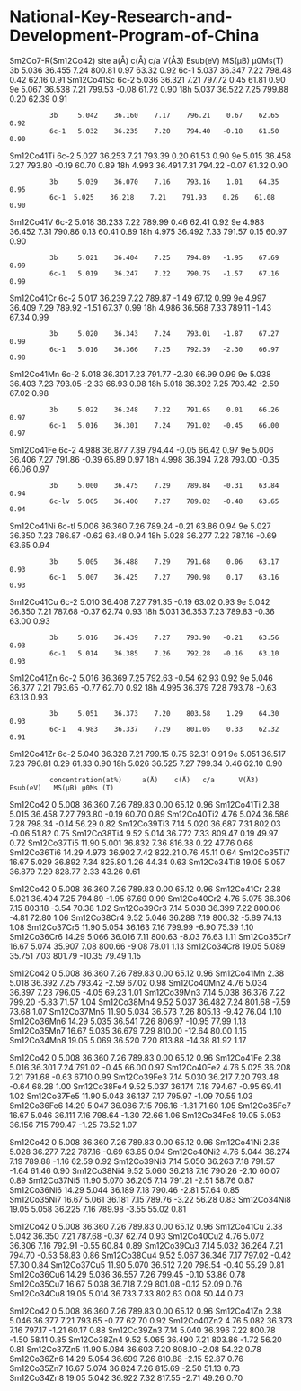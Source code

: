# National-Key-Research-and-Development-Program-of-China
Sm2Co7-R(Sm12Co42)
              site    a(Å)     c(Å)     c/a     V(Å3)   Esub(eV)  MS(μB)  μ0Ms(T)
              3b     5.036    36.455    7.24    800.81    0.97    63.32    0.92 
              6c-1   5.037    36.347    7.22    798.48    0.42    62.16    0.91 
Sm12Co41Sc    6c-2   5.036    36.321    7.21    797.72    0.45    61.81    0.90 
              9e     5.067    36.538    7.21    799.53   -0.08    61.72    0.90 
              18h    5.037    36.522    7.25    799.88    0.20    62.39    0.91 
	          
              3b     5.042    36.160    7.17    796.21    0.67    62.65    0.92 
              6c-1   5.032    36.235    7.20    794.40   -0.18    61.50    0.90 
Sm12Co41Ti    6c-2   5.027    36.253    7.21    793.39    0.20    61.53    0.90 
              9e     5.015    36.458    7.27    793.80   -0.19    60.70    0.89 
              18h    4.993    36.491    7.31    794.22   -0.07    61.32    0.90 
	          
              3b     5.039    36.070    7.16    793.16    1.01    64.35    0.95 
              6c-1  5.025    36.218    7.21    791.93    0.26    61.08    0.90 
Sm12Co41V     6c-2  5.018    36.233    7.22    789.99    0.46    62.41    0.92 
              9e     4.983    36.452    7.31    790.86    0.13    60.41    0.89 
              18h    4.975    36.492    7.33    791.57    0.15    60.97    0.90 
	          
              3b     5.021    36.404    7.25    794.89   -1.95    67.69    0.99 
              6c-1   5.019    36.247    7.22    790.75   -1.57    67.16    0.99 
Sm12Co41Cr    6c-2   5.017    36.239    7.22    789.87   -1.49    67.12    0.99 
              9e     4.997    36.409    7.29    789.92   -1.51    67.37    0.99 
              18h    4.986    36.568    7.33    789.11   -1.43    67.34    0.99 
	          
              3b     5.020    36.343    7.24    793.01   -1.87    67.27    0.99 
              6c-1   5.016    36.366    7.25    792.39   -2.30    66.97    0.98 
Sm12Co41Mn    6c-2   5.018    36.301    7.23    791.77   -2.30    66.99    0.99 
              9e     5.038    36.403    7.23    793.05   -2.33    66.93    0.98 
              18h    5.018    36.392    7.25    793.42   -2.59    67.02    0.98 
	          
              3b     5.022    36.248    7.22    791.65    0.01    66.26    0.97 
              6c-1   5.016    36.301    7.24    791.02   -0.45    66.00    0.97 
Sm12Co41Fe    6c-2   4.988    36.877    7.39    794.44   -0.05    66.42    0.97 
              9e     5.006    36.406    7.27    791.86   -0.39    65.89    0.97 
              18h    4.998    36.394    7.28    793.00   -0.35    66.06    0.97 
	          
              3b     5.000    36.475    7.29    789.84   -0.31    63.84    0.94 
              6c-lv  5.005    36.400    7.27    789.82   -0.48    63.65    0.94 
Sm12Co41Ni    6c-tl  5.006    36.360    7.26    789.24   -0.21    63.86    0.94 
              9e     5.027    36.350    7.23    786.87   -0.62    63.48    0.94 
              18h    5.028    36.277    7.22    787.16   -0.69    63.65    0.94 
	          
              3b     5.005    36.488    7.29    791.68    0.06    63.17    0.93 
              6c-1   5.007    36.425    7.27    790.98    0.17    63.16    0.93 
Sm12Co41Cu    6c-2   5.010    36.408    7.27    791.35   -0.19    63.02    0.93 
              9e     5.042    36.350    7.21    787.68   -0.37    62.74    0.93 
              18h    5.031    36.353    7.23    789.83   -0.36    63.00    0.93 
	          
              3b     5.016    36.439    7.27    793.90   -0.21    63.56    0.93 
              6c-1   5.014    36.385    7.26    792.28   -0.16    63.10    0.93 
Sm12Co41Zn    6c-2   5.016    36.369    7.25    792.63   -0.54    62.93    0.92 
              9e     5.046    36.377    7.21    793.65   -0.77    62.70    0.92 
              18h    4.995    36.379    7.28    793.78   -0.63    63.13    0.93 
	          
              3b     5.051    36.373    7.20    803.58    1.29    64.30    0.93 
              6c-1   4.983    36.337    7.29    801.05    0.33    62.32    0.91 
Sm12Co41Zr    6c-2   5.040    36.328    7.21    799.15    0.75    62.31    0.91 
              9e     5.051    36.517    7.23    796.81    0.29    61.33    0.90 
              18h    5.026    36.525    7.27    799.34    0.46    62.10    0.90 
    
              concentration(at%)	 a(Å)	 c(Å)	c/a	     V(Å3)	Esub(eV)   MS(μB) μ0Ms (T)
Sm12Co42       0 	                5.008 	36.360 	7.26 	789.83 	 0.00 	   65.12 	0.96 
Sm12Co41Ti     2.38 	            5.015 	36.458 	7.27 	793.80 	-0.19 	   60.70 	0.89 
Sm12Co40Ti2    4.76 	            5.024 	36.586 	7.28 	798.34 	-0.14 	   56.29 	0.82 
Sm12Co39Ti3    7.14 	            5.020 	36.687 	7.31 	802.03 	-0.06 	   51.82 	0.75 
Sm12Co38Ti4    9.52 	            5.014 	36.772 	7.33 	809.47 	 0.19 	   49.97 	0.72 
Sm12Co37Ti5    11.90 	            5.001 	36.832 	7.36 	816.38 	 0.22 	   47.76 	0.68 
Sm12Co36Ti6    14.29 	            4.973 	36.902 	7.42 	822.21 	 0.76 	   45.11 	0.64 
Sm12Co35Ti7    16.67 	            5.029 	36.892 	7.34 	825.80 	 1.26 	   44.34 	0.63 
Sm12Co34Ti8    19.05 	            5.057 	36.879 	7.29 	828.77 	 2.33 	   43.26 	0.61 
              
Sm12Co42       0 	                5.008 	36.360 	7.26 	789.83 	 0.00 	   65.12 	0.96 
Sm12Co41Cr     2.38 	            5.021 	36.404 	7.25 	794.89 	-1.95 	   67.69 	0.99 
Sm12Co40Cr2    4.76 	            5.075 	36.306 	7.15 	803.18 	-3.54 	   70.38 	1.02 
Sm12Co39Cr3    7.14 	            5.038 	36.399 	7.22 	800.06 	-4.81 	   72.80 	1.06 
Sm12Co38Cr4    9.52 	            5.046 	36.288 	7.19 	800.32 	-5.89 	   74.13 	1.08 
Sm12Co37Cr5    11.90 	            5.054 	36.163 	7.16 	799.99 	-6.90 	   75.39 	1.10 
Sm12Co36Cr6    14.29 	            5.066 	36.016 	7.11 	800.63 	-8.03 	   76.63 	1.11 
Sm12Co35Cr7    16.67 	            5.074 	35.907 	7.08 	800.66 	-9.08 	   78.01 	1.13 
Sm12Co34Cr8    19.05 	            5.089 	35.751 	7.03 	801.79 	-10.35 	   79.49 	1.15 

Sm12Co42       0 	                5.008 	36.360 	7.26 	789.83 	 0.00 	   65.12 	0.96 
Sm12Co41Mn     2.38 	            5.018 	36.392 	7.25 	793.42 	-2.59 	   67.02 	0.98 
Sm12Co40Mn2    4.76 	            5.034 	36.397 	7.23 	796.05 	-4.05 	   69.23 	1.01 
Sm12Co39Mn3    7.14 	            5.038 	36.376 	7.22 	799.20 	-5.83 	   71.57 	1.04 
Sm12Co38Mn4    9.52 	            5.037 	36.482 	7.24 	801.68 	-7.59 	   73.68 	1.07 
Sm12Co37Mn5    11.90 	            5.034 	36.573 	7.26 	805.13 	-9.42 	   76.04 	1.10 
Sm12Co36Mn6    14.29 	            5.035 	36.541 	7.26 	806.97 	-10.95 	   77.99 	1.13 
Sm12Co35Mn7    16.67 	            5.035 	36.679 	7.29 	810.00 	-12.64 	   80.00 	1.15 
Sm12Co34Mn8    19.05 	            5.069 	36.520 	7.20 	813.88 	-14.38 	   81.92 	1.17 
 
Sm12Co42       0 	                5.008 	36.360 	7.26 	789.83 	 0.00 	   65.12 	0.96 
Sm12Co41Fe     2.38 	            5.016 	36.301 	7.24 	791.02 	-0.45 	   66.00 	0.97 
Sm12Co40Fe2    4.76 	            5.025 	36.208 	7.21 	791.68 	-0.63 	   67.10 	0.99 
Sm12Co39Fe3    7.14 	            5.030 	36.217 	7.20 	793.48 	-0.64 	   68.28 	1.00 
Sm12Co38Fe4    9.52 	            5.037 	36.174 	7.18 	794.67 	-0.95 	   69.41 	1.02 
Sm12Co37Fe5    11.90 	            5.043 	36.137 	7.17 	795.97 	-1.09 	   70.55 	1.03 
Sm12Co36Fe6    14.29 	            5.047 	36.086 	7.15 	796.16 	-1.31 	   71.60 	1.05 
Sm12Co35Fe7    16.67 	            5.046 	36.111 	7.16 	798.64 	-1.30 	   72.66 	1.06 
Sm12Co34Fe8    19.05 	            5.053 	36.156 	7.15 	799.47 	-1.25 	   73.52 	1.07 

Sm12Co42       0 	                5.008 	36.360 	7.26 	789.83 	 0.00 	   65.12 	0.96 
Sm12Co41Ni     2.38 	            5.028 	36.277 	7.22 	787.16 	-0.69 	   63.65 	0.94 
Sm12Co40Ni2    4.76 	            5.044 	36.274 	7.19 	789.88 	-1.16 	   62.59 	0.92 
Sm12Co39Ni3    7.14 	            5.050 	36.263 	7.18 	791.57 	-1.64 	   61.46 	0.90 
Sm12Co38Ni4    9.52 	            5.060 	36.218 	7.16 	790.26 	-2.10 	   60.07 	0.89 
Sm12Co37Ni5    11.90 	            5.070 	36.205 	7.14 	791.21 	-2.51 	   58.76 	0.87 
Sm12Co36Ni6    14.29 	            5.044 	36.189 	7.18 	790.46 	-2.81 	   57.64 	0.85 
Sm12Co35Ni7    16.67 	            5.061 	36.181 	7.15 	789.76 	-3.22 	   56.28 	0.83 
Sm12Co34Ni8    19.05 	            5.058 	36.225 	7.16 	789.98 	-3.55 	   55.02 	0.81 

Sm12Co42       0 	                5.008 	36.360 	7.26 	789.83 	 0.00 	   65.12 	0.96 
Sm12Co41Cu     2.38 	            5.042 	36.350 	7.21 	787.68 	-0.37 	   62.74 	0.93 
Sm12Co40Cu2    4.76 	            5.072 	36.306 	7.16 	792.91 	-0.55 	   60.84 	0.89 
Sm12Co39Cu3    7.14 	            5.032 	36.264 	7.21 	794.70 	-0.53 	   58.83 	0.86 
Sm12Co38Cu4    9.52 	            5.067 	36.346 	7.17 	797.02 	-0.42 	   57.30 	0.84 
Sm12Co37Cu5    11.90 	            5.070 	36.512 	7.20 	798.54 	-0.40 	   55.29 	0.81 
Sm12Co36Cu6    14.29 	            5.036 	36.557 	7.26 	799.45 	-0.10 	   53.86 	0.78 
Sm12Co35Cu7    16.67 	            5.038 	36.718 	7.29 	801.08 	-0.12 	   52.09 	0.76 
Sm12Co34Cu8    19.05 	            5.014 	36.733 	7.33 	802.63 	 0.08 	   50.44 	0.73 

Sm12Co42       0 	                5.008 	36.360 	7.26 	789.83 	 0.00 	   65.12 	0.96 
Sm12Co41Zn     2.38 	            5.046 	36.377 	7.21 	793.65 	-0.77 	   62.70 	0.92 
Sm12Co40Zn2    4.76 	            5.082 	36.373 	7.16 	797.17 	-1.21 	   60.17 	0.88 
Sm12Co39Zn3    7.14 	            5.040 	36.396 	7.22 	800.78 	-1.50 	   58.11 	0.85 
Sm12Co38Zn4    9.52 	            5.065 	36.490 	7.21 	803.86 	-1.72 	   56.20 	0.81 
Sm12Co37Zn5    11.90 	            5.084 	36.603 	7.20 	808.10 	-2.08 	   54.22 	0.78 
Sm12Co36Zn6    14.29 	            5.054 	36.699 	7.26 	810.88 	-2.15 	   52.87 	0.76 
Sm12Co35Zn7    16.67 	            5.074 	36.824 	7.26 	815.69 	-2.50 	   51.13 	0.73 
Sm12Co34Zn8    19.05 	            5.042 	36.922 	7.32 	817.55 	-2.71 	   49.26 	0.70 


